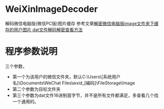 # WeiXinImageDecoder
解码微信电脑版(微信PC版)图片缓存
参考文章[解密微信电脑版image文件夹下缓存的用户图片 dat文件解码解密查看方法](https://blog.csdn.net/a386115360/article/details/103215560)

# 程序参数说明  
三个参数，
 - 第一个为该用户的微信文件夹，默认C:\Users\\[系统用户名]\Documents\WeChat Files\wxid_\[编码]\FileStorage\Image
 - 第二个参数为目标文件夹
 - 第三个参数为dat文件16进制首字节，并不是所有文件都满足，多查看几个找一个通用的。
